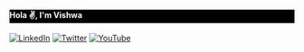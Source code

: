 <h4 style="background-color: black; color: white">Hola ✌️, I'm Vishwa</h4>

[![LinkedIn](https://img.shields.io/badge/LinkedIn-%230077B5.svg?logo=linkedin&logoColor=white)](https://linkedin.com/in/itsvishwa) 
[![Twitter](https://img.shields.io/badge/Twitter-%231DA1F2.svg?logo=Twitter&logoColor=white)](https://twitter.com/_vishwaX) 
[![YouTube](https://img.shields.io/badge/YouTube-%23FF0000.svg?logo=YouTube&logoColor=white)](https://youtube.com/@techmart404) 
